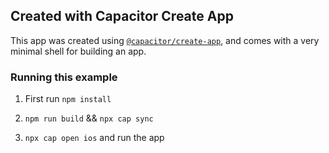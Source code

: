 ## Created with Capacitor Create App

This app was created using [`@capacitor/create-app`](https://github.com/ionic-team/create-capacitor-app),
and comes with a very minimal shell for building an app.

### Running this example

1. First run `npm install`

2. `npm run build` && `npx cap sync`

3. `npx cap open ios` and run the app

